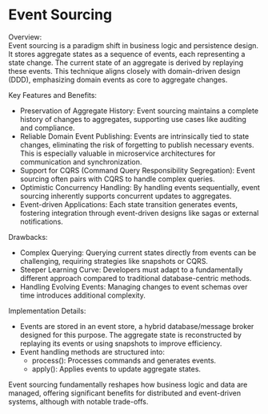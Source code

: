 # Event Sourcing

Overview:<br>
Event sourcing is a paradigm shift in business logic and persistence design. It stores aggregate states as a sequence of events, each representing a state change. The current state of an aggregate is derived by replaying these events. This technique aligns closely with domain-driven design (DDD), emphasizing domain events as core to aggregate changes.

Key Features and Benefits:
- Preservation of Aggregate History: Event sourcing maintains a complete history of changes to aggregates, supporting use cases like auditing and compliance.
- Reliable Domain Event Publishing: Events are intrinsically tied to state changes, eliminating the risk of forgetting to publish necessary events. This is especially valuable in microservice architectures for communication and synchronization.
- Support for CQRS (Command Query Responsibility Segregation): Event sourcing often pairs with CQRS to handle complex queries.
- Optimistic Concurrency Handling: By handling events sequentially, event sourcing inherently supports concurrent updates to aggregates.
- Event-driven Applications: Each state transition generates events, fostering integration through event-driven designs like sagas or external notifications.

Drawbacks:
- Complex Querying: Querying current states directly from events can be challenging, requiring strategies like snapshots or CQRS.
- Steeper Learning Curve: Developers must adapt to a fundamentally different approach compared to traditional database-centric methods.
- Handling Evolving Events: Managing changes to event schemas over time introduces additional complexity.

Implementation Details:
- Events are stored in an event store, a hybrid database/message broker designed for this purpose. The aggregate state is reconstructed by replaying its events or using snapshots to improve efficiency.
- Event handling methods are structured into:
  - process(): Processes commands and generates events.
  - apply(): Applies events to update aggregate states.

Event sourcing fundamentally reshapes how business logic and data are managed, offering significant benefits for distributed and event-driven systems, although with notable trade-offs.